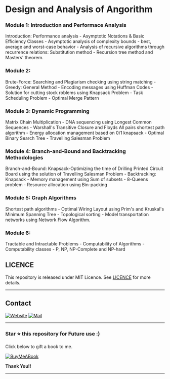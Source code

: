 # Design and Analysis of Angorithm

### Module 1: Introduction and Performace Analysis

Introduction: Performance analysis - Asymptotic Notations & Basic Efficiency Classes - Asymptotic analysis of complexity bounds - best, average and worst-case behavior - Analysis of recursive algorithms through recurrence relations: Substitution method - Recursion tree method and Masters' theorem. 

### Module 2: 

Brute-Force: Searching and Plagiarism checking using string matching - Greedy: General Method - Encoding messages using Huffman Codes - Solution for cutting stock roblems using Knapsack Problem - Task Scheduling Problem - Optimal Merge Pattern

### Module 3: Dynamic Programming

Matrix Chain Multiplication - DNA sequencing using Longest Common Sequences - Warshall's Transitive Closure and Floyds All pairs shortest path algorithm - Energy allocation management based on 0/1 knapsack - Optimal Binary Search Tree - Travelling Salesman Problem

### Module 4: Branch-and-Bound and Backtracking Methodologies 

Branch-and-Bound: Knapsack-Optimizing the time of Drilling Printed Circuit Board using the solution of Travelling Salesman Problem - Backtracking: Knapsack - Memory management using Sum of subsets - 8-Queens problem - Resource allocation using Bin-packing


### Module 5: Graph Algorithms

Shortest path algorithms - Optimal Wiring Layout using Prim's and Kruskal's Minimum Spanning Tree - Topological sorting - Model transportation networks using Network Flow Algorithm. 

### Module 6: 

Tractable and Intractable Problems - Computability of Algorithms - Computability classes - P, NP, NP-Complete and NP-hard 

## LICENCE 

This repository is released under MIT Licence. See [LICENCE](/LICENCE) for more details. 


<hr/>

## Contact

[![Website](https://img.shields.io/badge/website-000000?style=for-the-badge&logo=About.me&logoColor=white)](https://rubangino.in/)
[![Mail](https://img.shields.io/badge/Gmail-D14836?style=for-the-badge&logo=gmail&logoColor=white)](mailto:info@rubangino.in)

<hr/>

### Star ⭐ this repository for Future use :)

Click below to gift a book to me.

[![BuyMeABook](https://img.shields.io/badge/Buy%20Me%20a%20Book-ffdd00?style=for-the-badge&logo=buy-me-a-book&logoColor=black)
](https://bit.ly/3M5jxLd)

**Thank You!!**

<hr/> 
